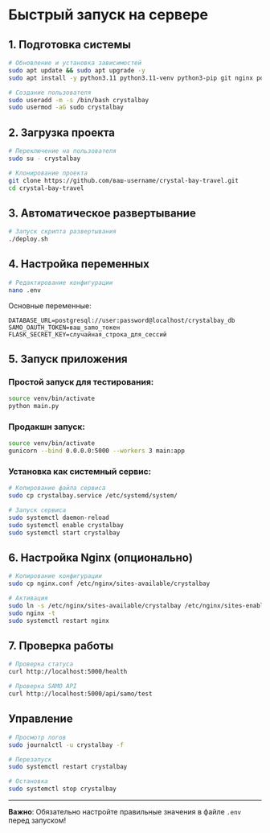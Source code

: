 # Быстрый запуск на сервере

## 1. Подготовка системы

```bash
# Обновление и установка зависимостей
sudo apt update && sudo apt upgrade -y
sudo apt install -y python3.11 python3.11-venv python3-pip git nginx postgresql

# Создание пользователя
sudo useradd -m -s /bin/bash crystalbay
sudo usermod -aG sudo crystalbay
```

## 2. Загрузка проекта

```bash
# Переключение на пользователя
sudo su - crystalbay

# Клонирование проекта
git clone https://github.com/ваш-username/crystal-bay-travel.git
cd crystal-bay-travel
```

## 3. Автоматическое развертывание

```bash
# Запуск скрипта развертывания
./deploy.sh
```

## 4. Настройка переменных

```bash
# Редактирование конфигурации
nano .env
```

Основные переменные:
```env
DATABASE_URL=postgresql://user:password@localhost/crystalbay_db
SAMO_OAUTH_TOKEN=ваш_samo_токен
FLASK_SECRET_KEY=случайная_строка_для_сессий
```

## 5. Запуск приложения

### Простой запуск для тестирования:
```bash
source venv/bin/activate
python main.py
```

### Продакшн запуск:
```bash
source venv/bin/activate
gunicorn --bind 0.0.0.0:5000 --workers 3 main:app
```

### Установка как системный сервис:
```bash
# Копирование файла сервиса
sudo cp crystalbay.service /etc/systemd/system/

# Запуск сервиса
sudo systemctl daemon-reload
sudo systemctl enable crystalbay
sudo systemctl start crystalbay
```

## 6. Настройка Nginx (опционально)

```bash
# Копирование конфигурации
sudo cp nginx.conf /etc/nginx/sites-available/crystalbay

# Активация
sudo ln -s /etc/nginx/sites-available/crystalbay /etc/nginx/sites-enabled/
sudo nginx -t
sudo systemctl restart nginx
```

## 7. Проверка работы

```bash
# Проверка статуса
curl http://localhost:5000/health

# Проверка SAMO API
curl http://localhost:5000/api/samo/test
```

## Управление

```bash
# Просмотр логов
sudo journalctl -u crystalbay -f

# Перезапуск
sudo systemctl restart crystalbay

# Остановка
sudo systemctl stop crystalbay
```

---

**Важно**: Обязательно настройте правильные значения в файле `.env` перед запуском!
